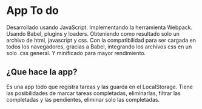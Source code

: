 # App To do

Desarrollado usando JavaScript. Implementando la herramienta Webpack. Usando Babel, plugins y loaders.
Obteniendo como resultado solo un archivo de html, javascript y css. Con la compatibilidad para ser cargada en todos los navegadores, gracias a Babel, integrando los archivos css en un solo .css general. Y minificado para mayor rendimiento.

## ¿Que hace la app?

Es una app todo que registra tareas y las guarda en el LocalStorage. Tiene las posibilidades de marcar tareas completadas, eliminarlas, filtrar las completadas y las pendientes, eliminar solo las completadas.
